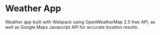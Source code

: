 # Weather App
Weather app built with Webpack using OpenWeatherMap 2.5 free API, as well as Google Maps Javascript API for accurate location results.

